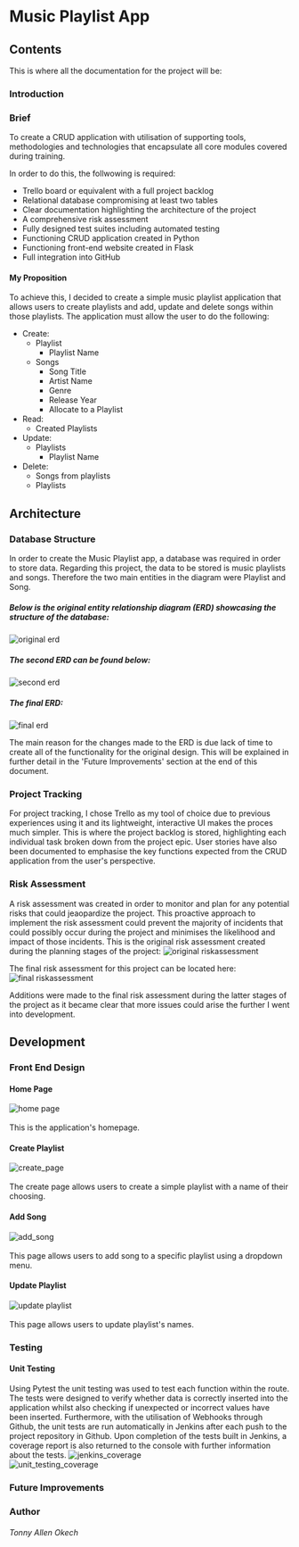 # Music Playlist App

## Contents
This is where all the documentation for the project will be:

### Introduction
### Brief
To create a CRUD application with utilisation of supporting tools,
methodologies and technologies that encapsulate all core modules
covered during training.

In order to do this, the follwowing is required:
- Trello board or equivalent with a full project backlog 
- Relational database compromising at least two tables 
- Clear documentation highlighting the architecture of the project
- A comprehensive risk assessment
- Fully designed test suites including automated testing
- Functioning CRUD application created in Python
- Functioning front-end website created in Flask
- Full integration into GitHub

#### My Proposition
To achieve this, I decided to create a simple music playlist application that allows users to create playlists and add, update and delete songs within those playlists.
The application must allow the user to do the following:
- Create:
  - Playlist
    - Playlist Name
  - Songs
    - Song Title
    - Artist Name
    - Genre
    - Release Year
    - Allocate to a Playlist
- Read:
  - Created Playlists
- Update:
  - Playlists
    - Playlist Name
- Delete:
  - Songs from playlists
  - Playlists

## Architecture
### Database Structure
In order to create the Music Playlist app, a database was required in order to store data. Regarding this project, the data to be stored is music playlists and songs. Therefore the two main entities in the diagram were Playlist and Song. 

##### Below is the original entity relationship diagram (ERD) showcasing the structure of the database:
![original erd](./documentation/original_erd.PNG)

##### The second ERD can be found below:
![second erd](./documentation/second_erd.PNG)

##### The final ERD:
![final erd](./documentation/final_erd.PNG)

The main reason for the changes made to the ERD is due lack of time to create all of the functionality for the original design. This will be explained in further detail in the 'Future Improvements' section at the end of this document.

### Project Tracking
For project tracking, I chose Trello as my tool of choice due to previous experiences using it and its lightweight, interactive UI makes the proces much simpler. This is where the project backlog is stored, highlighting each individual task broken down from the project epic. User stories have also been documented to emphasise the key functions expected from the CRUD application from the user's perspective.

### Risk Assessment
A risk assessment was created in order to monitor and plan for any potential risks that could jeaopardize the project. This proactive approach to implement the risk assessment could prevent the majority of incidents that could possibly occur during the project and minimises the likelihood and impact of those incidents.
This is the original risk assessment created during the planning stages of the project:
![original riskassessment](./documentation/original_riskassessment.PNG)

The final risk assessment for this project can be located here:
![final riskassessment](./documentation/final_riskassessment.PNG)

Additions were made to the final risk assessment during the latter stages of the project as it became clear that more issues could arise the further I went into development.

## Development
### Front End Design
#### Home Page

![home page](./documentation/home_page.PNG)
<br><br>
This is the application's homepage.

#### Create Playlist

![create_page](./documentation/create_page.PNG)
<br><br>
The create page allows users to create a simple playlist with a name of their choosing.

#### Add Song

![add_song](./documentation/add_song.PNG)
<br><br>
This page allows users to add song to a specific playlist using a dropdown menu.

#### Update Playlist

![update playlist](./documentation/update_playlist.PNG)
<br><br>
This page allows users to update playlist's names.

### Testing
#### Unit Testing
Using Pytest the unit testing was used to test each function within the route. The tests were designed to verify whether data is correctly inserted into the application whilst also checking if unexpected or incorrect values have been inserted. Furthermore, with the utilisation of Webhooks through Github, the unit tests are run automatically in Jenkins after each push to the project repository in Github. Upon completion of the tests built in Jenkins, a coverage report is also returned to the console with further information about the tests.
![jenkins_coverage](./documentation/jenkins_coverage.PNG)
<br>
![unit_testing_coverage](./documentation/unit_testing_coverage_html.PNG)
### Future Improvements

### Author
###### Tonny Allen Okech
